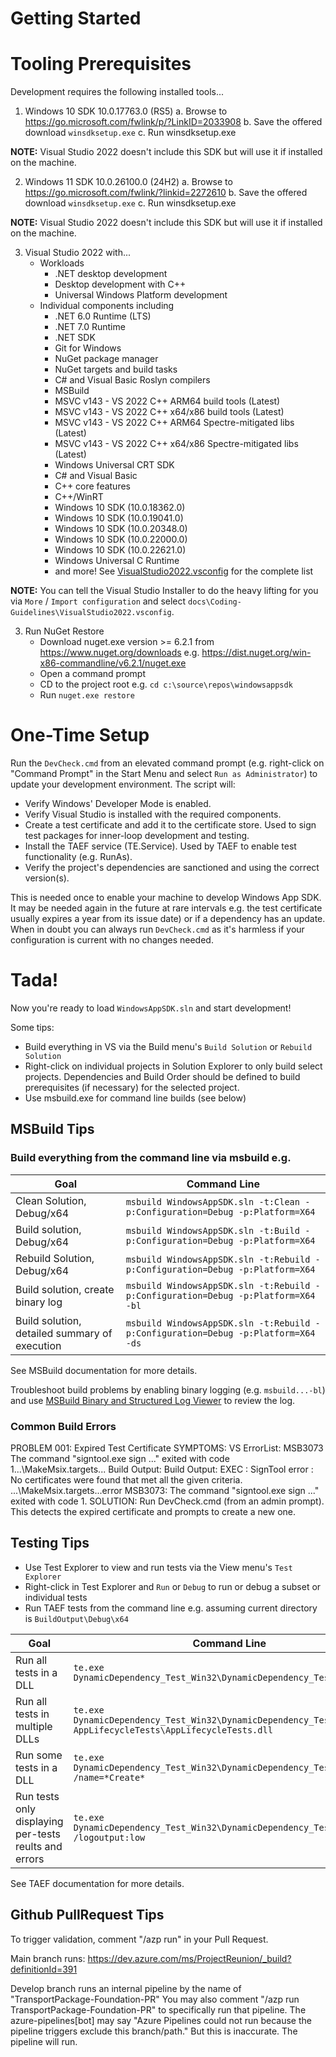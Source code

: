# Getting Started

# Tooling Prerequisites

Development requires the following installed tools...

1. Windows 10 SDK 10.0.17763.0 (RS5)
   a. Browse to https://go.microsoft.com/fwlink/p/?LinkID=2033908
   b. Save the offered download `winsdksetup.exe`
   c. Run winsdksetup.exe

**NOTE:** Visual Studio 2022 doesn't include this SDK but will use it if installed on the machine.

2. Windows 11 SDK 10.0.26100.0 (24H2)
   a. Browse to https://go.microsoft.com/fwlink/?linkid=2272610
   b. Save the offered download `winsdksetup.exe`
   c. Run winsdksetup.exe

**NOTE:** Visual Studio 2022 doesn't include this SDK but will use it if installed on the machine.

3. Visual Studio 2022 with...
   * Workloads
      * .NET desktop development
      * Desktop development with C++
      * Universal Windows Platform development
   * Individual components including
      * .NET 6.0 Runtime (LTS)
      * .NET 7.0 Runtime
      * .NET SDK
      * Git for Windows
      * NuGet package manager
      * NuGet targets and build tasks
      * C# and Visual Basic Roslyn compilers
      * MSBuild
      * MSVC v143 - VS 2022 C++ ARM64 build tools (Latest)
      * MSVC v143 - VS 2022 C++ x64/x86 build tools (Latest)
      * MSVC v143 - VS 2022 C++ ARM64 Spectre-mitigated libs (Latest)
      * MSVC v143 - VS 2022 C++ x64/x86 Spectre-mitigated libs (Latest)
      * Windows Universal CRT SDK
      * C# and Visual Basic
      * C++ core features
      * C++/WinRT
      * Windows 10 SDK (10.0.18362.0)
      * Windows 10 SDK (10.0.19041.0)
      * Windows 10 SDK (10.0.20348.0)
      * Windows 10 SDK (10.0.22000.0)
      * Windows 10 SDK (10.0.22621.0)
      * Windows Universal C Runtime
      * and more! See [VisualStudio2022.vsconfig](https://github.com/microsoft/WindowsAppSDK/blob/develop/docs/Coding-Guidelines/VisualStudio2022.vsconfig) for the complete list

**NOTE:** You can tell the Visual Studio Installer to do the heavy lifting for you
via `More` / `Import configuration` and select `docs\Coding-Guidelines\VisualStudio2022.vsconfig`.

3. Run NuGet Restore
   * Download nuget.exe version >= 6.2.1 from https://www.nuget.org/downloads
     e.g. https://dist.nuget.org/win-x86-commandline/v6.2.1/nuget.exe
   * Open a command prompt
   * CD to the project root e.g. `cd c:\source\repos\windowsappsdk`
   * Run `nuget.exe restore`

# One-Time Setup

Run the `DevCheck.cmd` from an elevated command prompt (e.g. right-click on "Command Prompt"
in the Start Menu and select `Run as Administrator`) to update your development environment. The script will:

* Verify Windows' Developer Mode is enabled.
* Verify Visual Studio is installed with the required components.
* Create a test certificate and add it to the certificate store. Used to sign test packages for inner-loop development and testing.
* Install the TAEF service (TE.Service). Used by TAEF to enable test functionality (e.g. RunAs).
* Verify the project's dependencies are sanctioned and using the correct version(s).

This is needed once to enable your machine to develop Windows App SDK. It may be needed again in the
future at rare intervals e.g. the test certificate usually expires a year from its issue date) or if
a dependency has an update. When in doubt you can always run `DevCheck.cmd` as it's
harmless if your configuration is current with no changes needed.

# Tada!

Now you're ready to load `WindowsAppSDK.sln` and start development!

Some tips:

* Build everything in VS via the Build menu's `Build Solution` or `Rebuild Solution`
* Right-click on individual projects in Solution Explorer to only build select projects.
  Dependencies and Build Order should be defined to build prerequisites (if necessary) for the
  selected project.
* Use msbuild.exe for command line builds (see below)

## MSBuild Tips

### Build everything from the command line via msbuild e.g.

| Goal | Command Line |
|---|---|
| Clean Solution, Debug/x64 | `msbuild WindowsAppSDK.sln -t:Clean -p:Configuration=Debug -p:Platform=X64` |
| Build solution, Debug/x64 | `msbuild WindowsAppSDK.sln -t:Build -p:Configuration=Debug -p:Platform=X64` |
| Rebuild Solution, Debug/x64 | `msbuild WindowsAppSDK.sln -t:Rebuild -p:Configuration=Debug -p:Platform=X64` |
| Build solution, create binary log | `msbuild WindowsAppSDK.sln -t:Rebuild -p:Configuration=Debug -p:Platform=X64 -bl` |
| Build solution, detailed summary of execution | `msbuild WindowsAppSDK.sln -t:Rebuild -p:Configuration=Debug -p:Platform=X64 -ds` |

See MSBuild documentation for more details.

Troubleshoot build problems by enabling binary logging (e.g. `msbuild...-bl`) and use
[MSBuild Binary and Structured Log Viewer](https://msbuildlog.com/) to review the log.

### Common Build Errors

PROBLEM 001: Expired Test Certificate
SYMPTOMS:
    VS ErrorList:
        MSB3073 The command "signtool.exe sign ..." exited with code 1...\MakeMsix.targets...
    Build Output:
        Build Output: EXEC : SignTool error : No certificates were found that met all the given criteria.
        ...\MakeMsix.targets...error MSB3073: The command "signtool.exe sign ..." exited with code 1.
SOLUTION: Run DevCheck.cmd (from an admin prompt). This detects the expired certificate and prompts to create a new one.

## Testing Tips

* Use Test Explorer to view and run tests via the View menu's `Test Explorer`
* Right-click in Test Explorer and `Run` or `Debug` to run or debug a subset or individual tests
* Run TAEF tests from the command line e.g. assuming current directory is `BuildOutput\Debug\x64`

| Goal | Command Line |
|---|---|
| Run all tests in a DLL | `te.exe DynamicDependency_Test_Win32\DynamicDependency_Test_Win32.dll` |
| Run all tests in multiple DLLs | `te.exe DynamicDependency_Test_Win32\DynamicDependency_Test_Win32.dll AppLifecycleTests\AppLifecycleTests.dll` |
| Run some tests in a DLL | `te.exe DynamicDependency_Test_Win32\DynamicDependency_Test_Win32.dll /name=*Create*` |
| Run tests only displaying per-tests reults and errors | `te.exe DynamicDependency_Test_Win32\DynamicDependency_Test_Win32.dll /logoutput:low` |

See TAEF documentation for more details.

## Github PullRequest Tips

To trigger validation, comment "/azp run" in your Pull Request.

Main branch runs: https://dev.azure.com/ms/ProjectReunion/_build?definitionId=391

Develop branch runs an internal pipeline by the name of "TransportPackage-Foundation-PR"
You may also comment "/azp run TransportPackage-Foundation-PR" to specifically run that pipeline.
The azure-pipelines[bot] may say "Azure Pipelines could not run because the pipeline triggers exclude this branch/path."
But this is inaccurate. The pipeline will run.
